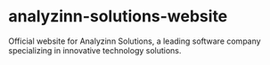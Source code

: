 # analyzinn-solutions-website
Official website for Analyzinn Solutions, a leading software company specializing in innovative technology solutions.

